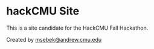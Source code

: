 # hackCMU Site
This is a site candidate for the HackCMU Fall Hackathon.

Created by msebek@andrew.cmu.edu